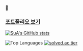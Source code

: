 <!--
**sue991/sue991** is a ✨ _special_ ✨ repository because its `README.md` (this file) appears on your GitHub profile.

Here are some ideas to get you started:

- 🔭 I’m currently working on ...
- 🌱 I’m currently learning ...
- 👯 I’m looking to collaborate on ...
- 🤔 I’m looking for help with ...
- 💬 Ask me about ...
- 📫 How to reach me: ...
- 😄 Pronouns: ...
- ⚡ Fun fact: ...
-->
🌱
<!-- [![Hits](https://hits.seeyoufarm.com/api/count/incr/badge.svg?url=https%3A%2F%2Fgithub.com%2Fsue991&count_bg=%23A66DD9&title_bg=%23555555&icon=wechat.svg&icon_color=%23FBF2FF&title=hits&edge_flat=false)](https://hits.seeyoufarm.com) -->

### [포트폴리오 보기](https://sue991.github.io/developerFolio)

[![SuA's GitHub stats](https://github-readme-stats.vercel.app/api?username=sue991&theme=midnight-purple)](https://github.com/sue991)

![Top Languages](https://github-readme-stats.vercel.app/api/top-langs/?username=sue991&theme=midnight-purple&count_private=true&layout=compact) 
[![solved.ac tier](http://mazassumnida.wtf/api/generate_badge?boj=sue991)](https://solved.ac/sue991)



